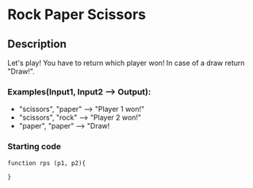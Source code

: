 # Rock Paper Scissors

## Description

Let's play! You have to return which player won! In case of a draw return "Draw!".

### Examples(Input1, Input2 --> Output):

- "scissors", "paper" --> "Player 1 won!"
- "scissors", "rock" --> "Player 2 won!"
- "paper", "paper" --> "Draw!

### Starting code

```
function rps (p1, p2){

}
```
